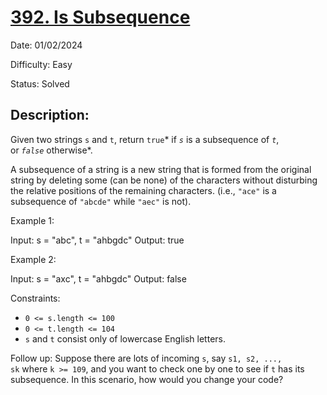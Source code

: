 # [392\. Is Subsequence](https://leetcode.com/problems/is-subsequence/)

Date: 01/02/2024

Difficulty: Easy

Status: Solved

## Description:

Given two strings `s` and `t`, return `true`* if *`s`* is a subsequence of *`t`*, or *`false`* otherwise*.

A subsequence of a string is a new string that is formed from the original string by deleting some (can be none) of the characters without disturbing the relative positions of the remaining characters. (i.e., `"ace"` is a subsequence of `"abcde"` while `"aec"` is not).

Example 1:

Input: s = "abc", t = "ahbgdc"
Output: true

Example 2:

Input: s = "axc", t = "ahbgdc"
Output: false

Constraints:

-   `0 <= s.length <= 100`
-   `0 <= t.length <= 104`
-   `s` and `t` consist only of lowercase English letters.

Follow up: Suppose there are lots of incoming `s`, say `s1, s2, ..., sk` where `k >= 109`, and you want to check one by one to see if `t` has its subsequence. In this scenario, how would you change your code?